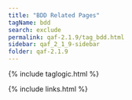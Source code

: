 ```yaml
---
title: "BDD Related Pages"
tagName: bdd
search: exclude
permalink: qaf-2.1.9/tag_bdd.html
sidebar: qaf_2_1_9-sidebar
folder: qaf-2.1.9
---
```

{% include taglogic.html %}

{% include links.html %}
